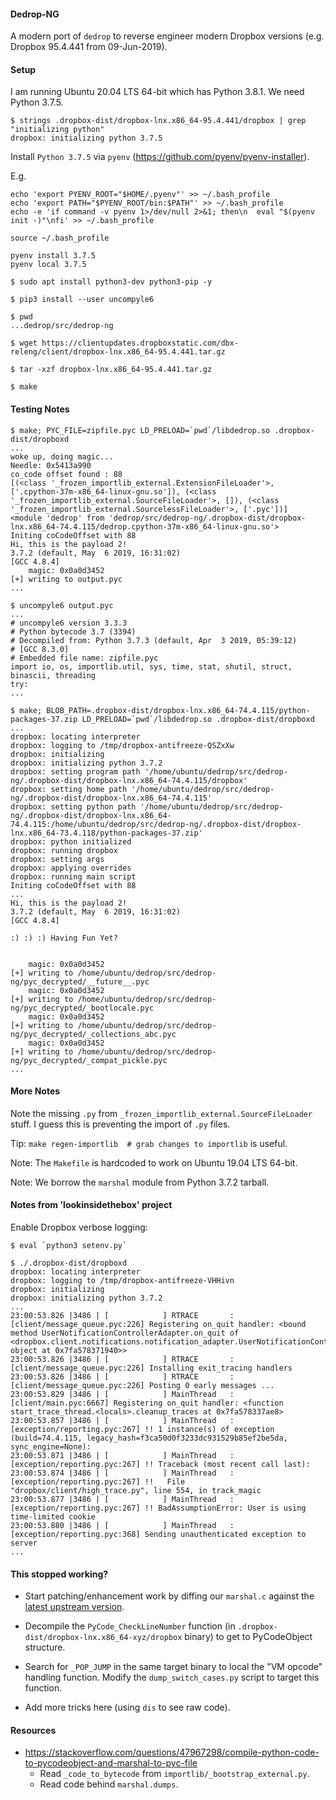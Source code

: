 #### Dedrop-NG

A modern port of `dedrop` to reverse engineer modern Dropbox versions (e.g.
Dropbox 95.4.441 from 09-Jun-2019).


#### Setup

I am running Ubuntu 20.04 LTS 64-bit which has Python 3.8.1. We need Python 3.7.5.

```
$ strings .dropbox-dist/dropbox-lnx.x86_64-95.4.441/dropbox | grep "initializing python"
dropbox: initializing python 3.7.5
```

Install `Python 3.7.5` via `pyenv` (https://github.com/pyenv/pyenv-installer).

E.g.

```
echo 'export PYENV_ROOT="$HOME/.pyenv"' >> ~/.bash_profile
echo 'export PATH="$PYENV_ROOT/bin:$PATH"' >> ~/.bash_profile
echo -e 'if command -v pyenv 1>/dev/null 2>&1; then\n  eval "$(pyenv init -)"\nfi' >> ~/.bash_profile

source ~/.bash_profile

pyenv install 3.7.5
pyenv local 3.7.5
```

```
$ sudo apt install python3-dev python3-pip -y

$ pip3 install --user uncompyle6

$ pwd
...dedrop/src/dedrop-ng

$ wget https://clientupdates.dropboxstatic.com/dbx-releng/client/dropbox-lnx.x86_64-95.4.441.tar.gz

$ tar -xzf dropbox-lnx.x86_64-95.4.441.tar.gz

$ make
```


#### Testing Notes

```
$ make; PYC_FILE=zipfile.pyc LD_PRELOAD=`pwd`/libdedrop.so .dropbox-dist/dropboxd
...
woke up, doing magic...
Needle: 0x5413a990
co_code offset found : 88
[(<class '_frozen_importlib_external.ExtensionFileLoader'>, ['.cpython-37m-x86_64-linux-gnu.so']), (<class '_frozen_importlib_external.SourceFileLoader'>, []), (<class '_frozen_importlib_external.SourcelessFileLoader'>, ['.pyc'])]
<module 'dedrop' from 'dedrop/src/dedrop-ng/.dropbox-dist/dropbox-lnx.x86_64-74.4.115/dedrop.cpython-37m-x86_64-linux-gnu.so'>
Initing coCodeOffset with 88
Hi, this is the payload 2!
3.7.2 (default, May  6 2019, 16:31:02)
[GCC 4.8.4]
    magic: 0x0a0d3452
[+] writing to output.pyc
...
```


```
$ uncompyle6 output.pyc
...
# uncompyle6 version 3.3.3
# Python bytecode 3.7 (3394)
# Decompiled from: Python 3.7.3 (default, Apr  3 2019, 05:39:12)
# [GCC 8.3.0]
# Embedded file name: zipfile.pyc
import io, os, importlib.util, sys, time, stat, shutil, struct, binascii, threading
try:
...
```

```
$ make; BLOB_PATH=.dropbox-dist/dropbox-lnx.x86_64-74.4.115/python-packages-37.zip LD_PRELOAD=`pwd`/libdedrop.so .dropbox-dist/dropboxd
...
dropbox: locating interpreter
dropbox: logging to /tmp/dropbox-antifreeze-QSZxXw
dropbox: initializing
dropbox: initializing python 3.7.2
dropbox: setting program path '/home/ubuntu/dedrop/src/dedrop-ng/.dropbox-dist/dropbox-lnx.x86_64-74.4.115/dropbox'
dropbox: setting home path '/home/ubuntu/dedrop/src/dedrop-ng/.dropbox-dist/dropbox-lnx.x86_64-74.4.115'
dropbox: setting python path '/home/ubuntu/dedrop/src/dedrop-ng/.dropbox-dist/dropbox-lnx.x86_64-74.4.115:/home/ubuntu/dedrop/src/dedrop-ng/.dropbox-dist/dropbox-lnx.x86_64-73.4.118/python-packages-37.zip'
dropbox: python initialized
dropbox: running dropbox
dropbox: setting args
dropbox: applying overrides
dropbox: running main script
Initing coCodeOffset with 88
...
Hi, this is the payload 2!
3.7.2 (default, May  6 2019, 16:31:02)
[GCC 4.8.4]

:) :) :) Having Fun Yet?


    magic: 0x0a0d3452
[+] writing to /home/ubuntu/dedrop/src/dedrop-ng/pyc_decrypted/__future__.pyc
    magic: 0x0a0d3452
[+] writing to /home/ubuntu/dedrop/src/dedrop-ng/pyc_decrypted/_bootlocale.pyc
    magic: 0x0a0d3452
[+] writing to /home/ubuntu/dedrop/src/dedrop-ng/pyc_decrypted/_collections_abc.pyc
    magic: 0x0a0d3452
[+] writing to /home/ubuntu/dedrop/src/dedrop-ng/pyc_decrypted/_compat_pickle.pyc
...
```


#### More Notes

Note the missing `.py` from `_frozen_importlib_external.SourceFileLoader` stuff. I guess this is preventing
the import of `.py` files.

Tip: `make regen-importlib  # grab changes to importlib` is useful.

Note: The `Makefile` is hardcoded to work on Ubuntu 19.04 LTS 64-bit.

Note: We borrow the `marshal` module from Python 3.7.2 tarball.


#### Notes from 'lookinsidethebox' project

Enable Dropbox verbose logging:


```
$ eval `python3 setenv.py`
```

```
$ ./.dropbox-dist/dropboxd
dropbox: locating interpreter
dropbox: logging to /tmp/dropbox-antifreeze-VHHivn
dropbox: initializing
dropbox: initializing python 3.7.2
...
23:00:53.826 |3486 | [            ] RTRACE       : [client/message_queue.pyc:226] Registering on_quit handler: <bound method UserNotificationControllerAdapter.on_quit of <dropbox.client.notifications.notification_adapter.UserNotificationControllerAdapter object at 0x7fa578371940>>
23:00:53.826 |3486 | [            ] RTRACE       : [client/message_queue.pyc:226] Installing exit_tracing handlers
23:00:53.826 |3486 | [            ] RTRACE       : [client/message_queue.pyc:226] Posting 0 early messages ...
23:00:53.829 |3486 | [            ] MainThread   : [client/main.pyc:6667] Registering on_quit handler: <function start_trace_thread.<locals>.cleanup_traces at 0x7fa578337ae8>
23:00:53.857 |3486 | [            ] MainThread   : [exception/reporting.pyc:267] !! 1 instance(s) of exception (build=74.4.115, legacy_hash=f3ca50d0f3233dc931529b85ef2be5da, sync_engine=None):
23:00:53.871 |3486 | [            ] MainThread   : [exception/reporting.pyc:267] !! Traceback (most recent call last):
23:00:53.874 |3486 | [            ] MainThread   : [exception/reporting.pyc:267] !!   File "dropbox/client/high_trace.py", line 554, in track_magic
23:00:53.877 |3486 | [            ] MainThread   : [exception/reporting.pyc:267] !! BadAssumptionError: User is using time-limited cookie
23:00:53.880 |3486 | [            ] MainThread   : [exception/reporting.pyc:368] Sending unauthenticated exception to server
...
```


#### This stopped working?

* Start patching/enhancement work by diffing our `marshal.c` against the
  [latest upstream version](https://github.com/python/cpython/blob/master/Python/marshal.c).

* Decompile the `PyCode_CheckLineNumber` function (in `.dropbox-dist/dropbox-lnx.x86_64-xyz/dropbox`
  binary) to get to PyCodeObject structure.

* Search for `_POP_JUMP` in the same target binary to local the "VM opcode"
  handling function. Modify the `dump_switch_cases.py` script to target this
  function.

* Add more tricks here (using `dis` to see raw code).


#### Resources

* https://stackoverflow.com/questions/47967298/compile-python-code-to-pycodeobject-and-marshal-to-pyc-file
  - Read `_code_to_bytecode` from `importlib/_bootstrap_external.py`.
  - Read code behind `marshal.dumps`.
